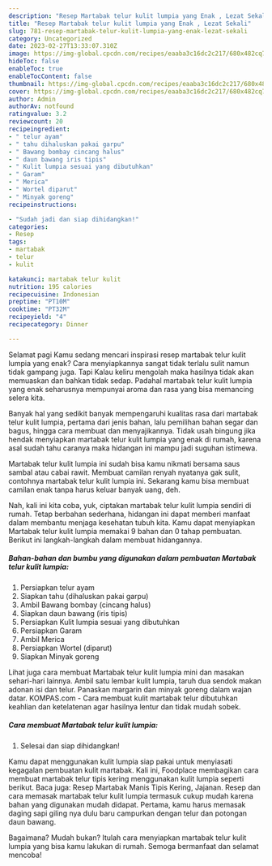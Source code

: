 ```yaml
---
description: "Resep Martabak telur kulit lumpia yang Enak , Lezat Sekali"
title: "Resep Martabak telur kulit lumpia yang Enak , Lezat Sekali"
slug: 781-resep-martabak-telur-kulit-lumpia-yang-enak-lezat-sekali
category: Uncategorized
date: 2023-02-27T13:33:07.310Z
image: https://img-global.cpcdn.com/recipes/eaaba3c16dc2c217/680x482cq70/martabak-telur-kulit-lumpia-foto-resep-utama.jpg
hideToc: false
enableToc: true
enableTocContent: false
thumbnail: https://img-global.cpcdn.com/recipes/eaaba3c16dc2c217/680x482cq70/martabak-telur-kulit-lumpia-foto-resep-utama.jpg
cover: https://img-global.cpcdn.com/recipes/eaaba3c16dc2c217/680x482cq70/martabak-telur-kulit-lumpia-foto-resep-utama.jpg
author: Admin
authorAv: notfound
ratingvalue: 3.2
reviewcount: 20
recipeingredient:
- " telur ayam"
- " tahu dihaluskan pakai garpu"
- " Bawang bombay cincang halus"
- " daun bawang iris tipis"
- " Kulit lumpia sesuai yang dibutuhkan"
- " Garam"
- " Merica"
- " Wortel diparut"
- " Minyak goreng"
recipeinstructions:

- "Sudah jadi dan siap dihidangkan!"
categories:
- Resep
tags:
- martabak
- telur
- kulit

katakunci: martabak telur kulit 
nutrition: 195 calories
recipecuisine: Indonesian
preptime: "PT10M"
cooktime: "PT32M"
recipeyield: "4"
recipecategory: Dinner

---
```



Selamat pagi Kamu sedang mencari inspirasi resep martabak telur kulit lumpia yang enak? Cara menyiapkannya sangat tidak terlalu sulit namun tidak gampang juga. Tapi Kalau keliru mengolah maka hasilnya tidak akan memuaskan dan bahkan tidak sedap. Padahal martabak telur kulit lumpia yang enak seharusnya mempunyai aroma dan rasa yang bisa memancing selera kita.


Banyak hal yang sedikit banyak mempengaruhi kualitas rasa dari martabak telur kulit lumpia, pertama dari jenis bahan, lalu pemilihan bahan segar dan bagus, hingga cara membuat dan menyajikannya. Tidak usah bingung jika hendak menyiapkan martabak telur kulit lumpia yang enak di rumah, karena asal sudah tahu caranya maka hidangan ini mampu jadi suguhan istimewa.

Martabak telur kulit lumpia ini sudah bisa kamu nikmati bersama saus sambal atau cabai rawit. Membuat camilan renyah nyatanya gak sulit, contohnya martabak telur kulit lumpia ini. Sekarang kamu bisa membuat camilan enak tanpa harus keluar banyak uang, deh.


Nah, kali ini kita coba, yuk, ciptakan martabak telur kulit lumpia sendiri di rumah. Tetap berbahan sederhana, hidangan ini dapat memberi manfaat dalam membantu menjaga kesehatan tubuh kita. Kamu dapat menyiapkan Martabak telur kulit lumpia memakai 9 bahan dan 0 tahap pembuatan. Berikut ini langkah-langkah dalam membuat hidangannya.

<!--inarticleads1-->

##### Bahan-bahan dan bumbu yang digunakan dalam pembuatan Martabak telur kulit lumpia:

1. Persiapkan  telur ayam
1. Siapkan  tahu (dihaluskan pakai garpu)
1. Ambil  Bawang bombay (cincang halus)
1. Siapkan  daun bawang (iris tipis)
1. Persiapkan  Kulit lumpia sesuai yang dibutuhkan
1. Persiapkan  Garam
1. Ambil  Merica
1. Persiapkan  Wortel (diparut)
1. Siapkan  Minyak goreng


Lihat juga cara membuat Martabak telur kulit lumpia mini dan masakan sehari-hari lainnya. Ambil satu lembar kulit lumpia, taruh dua sendok makan adonan isi dan telur. Panaskan margarin dan minyak goreng dalam wajan datar. KOMPAS.com - Cara membuat kulit martabak telur dibutuhkan keahlian dan ketelatenan agar hasilnya lentur dan tidak mudah sobek. 

<!--inarticleads2-->

##### Cara membuat Martabak telur kulit lumpia:


1. Selesai dan siap dihidangkan!

Kamu dapat menggunakan kulit lumpia siap pakai untuk menyiasati kegagalan pembuatan kulit martabak. Kali ini, Foodplace membagikan cara membuat martabak telur tipis kering menggunakan kulit lumpia seperti berikut. Baca juga: Resep Martabak Manis Tipis Kering, Jajanan. Resep dan cara memasak martabak telur kulit lumpia termasuk cukup mudah karena bahan yang digunakan mudah didapat. Pertama, kamu harus memasak daging sapi giling nya dulu baru campurkan dengan telur dan potongan daun bawang. 

Bagaimana? Mudah bukan? Itulah cara menyiapkan martabak telur kulit lumpia yang bisa kamu lakukan di rumah. Semoga bermanfaat dan selamat mencoba!
